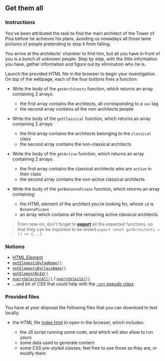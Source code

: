 ## Get them all

### Instructions

You've been attributed the task to find the main architect of the Tower of Pisa before he achieves his plans, avoiding us nowadays all those lame pictures of people pretending to stop it from falling.

You arrive at the architects' chamber to find him, but all you have in front of you is a bunch of unknown people.
Step by step, with the little information you have, gather information and figure out by elimination who he is.

Launch the provided HTML file in the browser to begin your investigation.<br/>
On top of the webpage, each of the four buttons fires a function:

- Write the body of the `getArchitects` function, which returns an array containing 2 arrays: 
  - the first array contains the architects, all corresponding to a `<a>` tag 
  - the second array contains all the non-architects people

- Write the body of the `getClassical` function, which returns an array containing 2 arrays:
  - the first array contains the architects belonging to the `classical` class
  - the second array contains the non-classical architects

- Write the body of the `getActive` function, which returns an array containing 2 arrays: 
  - the first array contains the classical architects who are `active` in their class
  - the second array contains the non-active classical architects

- Write the body of the `getBonannoPisano` function, which returns an array containing: 
  - the HTML element of the architect you're looking for, whose `id` is `BonannoPisano`
  - an array which contains all the remaining active classical architects

> From now on, don't forget to [**export**](https://developer.mozilla.org/en-US/docs/Web/JavaScript/Reference/Statements/export) all the expected functions, so that they can be imported to be tested
> `export const getArchitects = () => {...}`

### Notions

- [HTML Element](https://developer.mozilla.org/en-US/docs/Web/API/Element)
- [`getElementsByTagName()`](https://developer.mozilla.org/en-US/docs/Web/API/Document/getElementsByTagName)
- [`getElementsByClassName()`](https://developer.mozilla.org/en-US/docs/Web/API/Document/getElementsByClassName)
- [`getElementById()`](https://developer.mozilla.org/en-US/docs/Web/API/Document/getElementById)
- [`querySelectorAll()`](https://developer.mozilla.org/en-US/docs/Web/API/Document/querySelectorAll) / [`querySelector()`](https://developer.mozilla.org/en-US/docs/Web/API/Document/querySelector)
- ...and bit of CSS that could help with the [`:not` pseudo class](https://developer.mozilla.org/en-US/docs/Web/CSS/:not)

### Provided files

You have at your disposal the following files that you can download to test locally:

- the HTML file [index.html](/public/subjects/get-them-all/index.html) to open in the browser, which includes:

  - the JS script running some code, and which will also allow to run yours
  - some data used to generate content
  - some CSS pre-styled classes: feel free to use those as they are, or modify them
